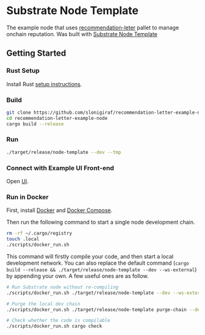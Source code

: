 # Substrate Node Template
The example node that uses [recommendation-leter](https://github.com/slonigiraf/recommendation-letter) pallet to manage onchain reputation.
Was built with [Substrate Node Template](https://github.com/substrate-developer-hub/substrate-node-template)

## Getting Started

### Rust Setup

Install Rust [setup instructions](https://docs.substrate.io/tutorials/v3/create-your-first-substrate-chain/).


### Build

```sh
git clone https://github.com/slonigiraf/recommendation-letter-example-node.git
cd recommendation-letter-example-node
cargo build --release
```

### Run

```sh
./target/release/node-template --dev --tmp
```

### Connect with Example UI Front-end

Open [UI](https://github.com/slonigiraf/recommendation-letter-example-ui).

### Run in Docker

First, install [Docker](https://docs.docker.com/get-docker/) and
[Docker Compose](https://docs.docker.com/compose/install/).

Then run the following command to start a single node development chain.

```bash
rm -rf ~/.cargo/registry
touch .local
./scripts/docker_run.sh
```

This command will firstly compile your code, and then start a local development network. You can
also replace the default command
(`cargo build --release && ./target/release/node-template --dev --ws-external`)
by appending your own. A few useful ones are as follow.

```bash
# Run Substrate node without re-compiling
./scripts/docker_run.sh ./target/release/node-template --dev --ws-external

# Purge the local dev chain
./scripts/docker_run.sh ./target/release/node-template purge-chain --dev

# Check whether the code is compilable
./scripts/docker_run.sh cargo check
```
